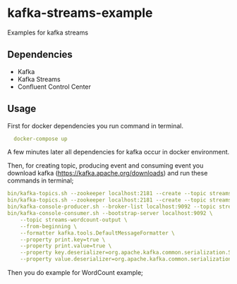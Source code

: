 # kafka-streams-example
Examples for kafka streams

## Dependencies
- Kafka
- Kafka Streams
- Confluent Control Center

## Usage
First for docker dependencies you run command in terminal.
```yml
  docker-compose up
```
A few minutes later all dependencies for kafka occur in docker environment.

Then, for creating topic, producing event and consuming event you download kafka (https://kafka.apache.org/downloads) and run these commands in terminal;

```yml
bin/kafka-topics.sh --zookeeper localhost:2181 --create --topic streams-plaintext-input --partitions 1 --replication-factor 1 --if-not-exists
bin/kafka-topics.sh --zookeeper localhost:2181 --create --topic streams-wordcount-output --partitions 1 --replication-factor 1 --if-not-exists
bin/kafka-console-producer.sh --broker-list localhost:9092 --topic streams-plaintext-input
bin/kafka-console-consumer.sh --bootstrap-server localhost:9092 \
    --topic streams-wordcount-output \
    --from-beginning \
    --formatter kafka.tools.DefaultMessageFormatter \
    --property print.key=true \
    --property print.value=true \
    --property key.deserializer=org.apache.kafka.common.serialization.StringDeserializer \
    --property value.deserializer=org.apache.kafka.common.serialization.LongDeserializer
```

Then you do example for WordCount example;

